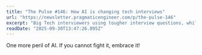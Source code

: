 ```yaml
---
title: "The Pulse #146: How AI is changing tech interviews"
url: "https://newsletter.pragmaticengineer.com/p/the-pulse-146"
excerpt: "Big Tech interviewers using tougher interview questions, while startups drop algorithmic questions and takehomes. Also: new trend of devs vibe coding internal tools, and more"
readDate: "2025-09-30T13:47:26.895Z"
---
```


One more peril of AI. If you cannot fight it, embrace it!
